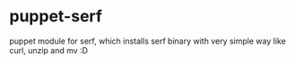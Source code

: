 puppet-serf
===========

puppet module for serf, which installs serf binary with very simple way like curl, unzip and mv :D
